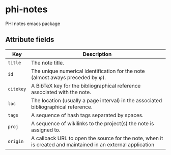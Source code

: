# phi-notes PHI notes emacs package## Attribute fields| Key       | Description                                                                                                  || --------- | -----------                                                                                                  || `title`   | The note title.                                                                                              || `id`      | The unique numerical identification for the note (almost aways preceded by φ).                               || `citekey` | A BibTeX key for the bibliographical reference associated with the note.                                     || `loc`     | The location (usually a page interval) in the associated bibliographical reference.                          || `tags`    | A sequence of hash tags separated by spaces.                                                                 || `proj`    | A sequence of wikilinks to the project(s) the note is assigned to.                                           || `origin`  | A callback URL to open the source for the note, when it is created and maintained in an external application |